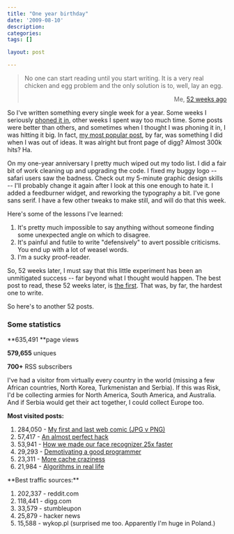 ```yaml
---
title: "One year birthday"
date: '2009-08-10'
description:
categories:
tags: []

layout: post

---
```

<blockquote>No one can start reading until you start writing. It is a very real chicken and egg problem and the only solution is to, well, lay an egg.
<p style="text-align: right;">Me, <a href="http://lbrandy.com/blog/2008/08/screaming-into-the-darkness/">52 weeks ago</a></p>
</blockquote>
So I've written something every single week for a year. Some weeks I seriously <a href="http://lbrandy.com/blog/2008/12/got-a-new-dog/">phoned it in</a>, other weeks I spent way too much time. Some posts were better than others, and sometimes when I thought I was phoning it in, I was hitting it big. In fact, <a href="http://lbrandy.com/blog/2008/10/my-first-and-last-webcomic/">my most popular post</a>, by far, was something I did when I was out of ideas. It was alright but front page of digg? Almost 300k hits? Ha.

On my one-year anniversary I pretty much wiped out my todo list. I did a fair bit of work cleaning up and upgrading the code. I fixed my buggy logo -- safari users saw the badness. Check out my 5-minute graphic design skills -- I'll probably change it again after I look at this one enough to hate it. I added a feedburner widget, and reworking the typography a bit. I've gone sans serif. I have a few other tweaks to make still, and will do that this week.

Here's some of the lessons I've learned:
<ol>
	<li>It's pretty much impossible to say anything without someone finding some unexpected angle on which to disagree.</li>
	<li>It's painful and futile to write "defensively" to avert possible criticisms. You end up with a lot of weasel words.</li>
	<li>I'm a sucky proof-reader.</li>
</ol>
So, 52 weeks later, I must say that this little experiment has been an unmitigated success -- far beyond what I thought would happen. The best post to read, these 52 weeks later, is <a href="http://lbrandy.com/blog/2008/08/screaming-into-the-darkness/">the first</a>. That was, by far, the hardest one to write.

So here's to another 52 posts.
<h3>Some statistics</h3>
**635,491 **page views

**579,655** uniques

**700+** RSS subscribers

I've had a visitor from virtually every country in the world (missing a few African countries, North Korea, Turkmenistan and Serbia). If this was Risk, I'd be collecting armies for North America, South America, and Australia. And if Serbia would get their act together, I could collect Europe too.

**Most visited posts:**
<ol>
	<li>284,050 - <a href="http://lbrandy.com/blog/2008/10/my-first-and-last-webcomic/">My first and last web comic (JPG v PNG)</a></li>
	<li>57,417 - <a href="http://lbrandy.com/blog/2009/08/an-almost-perfect-hack/">An almost perfect hack</a></li>
	<li>53,941 - <a href="http://lbrandy.com/blog/2008/10/how-we-made-our-face-recognizer-25-times-faster/">How we made our face recognizer 25x faster</a></li>
	<li>29,293 - <a href="http://lbrandy.com/blog/2008/10/demotivating-a-good-programmer/">Demotivating a good programmer</a></li>
	<li>23,311 - <a href="http://lbrandy.com/blog/2009/03/more-cache-craziness/">More cache craziness</a></li>
	<li> 21,984 - <a href="http://lbrandy.com/blog/2008/10/algorithms-in-real-life/">Algorithms in real life</a></li>
</ol>
**Best traffic sources:**
<ol>
	<li>202,337 - reddit.com</li>
	<li>118,441 - digg.com</li>
	<li>33,579 - stumbleupon</li>
	<li>25,879 - hacker news</li>
	<li>15,588 - wykop.pl (surprised me too. Apparently I'm huge in Poland.)</li>
</ol>